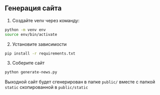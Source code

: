 ## Генерация сайта

1. Создайте venv через команду:

```bash
python -m venv env
source env/bin/activate
```

2. Установите зависимости

```bash
pip install -r requirements.txt
```

3. Соберите сайт

```bash
python generate-news.py
```

Выходной сайт будет сгенерирован в папке `public/` вместе с папкой `static` скопированной в `public/static`
